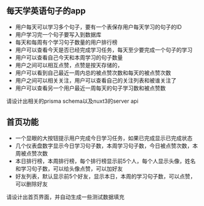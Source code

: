 ## 每天学英语句子的app

- 用户每天可以学习多个句子，要有一个表保存用户每天学习的句子的ID
- 用户学习完一个句子要写入到数据库
- 每天和每周有个学习句子数量的用户排行榜
- 用户可以查看今天是否已经完成学习任务，每天至少要完成一个句子的学习
- 用户可以查看自己今天和本周学习的句子数量
- 用户之间可以相互点赞，点赞是按天存储的，
- 用户可以看到自己最近一周内总的被点赞次数和每天的被点赞次数
- 用户之间可以相关关注，用户可以查看自己的关注列表和被谁关注了
- 用户可以查看另一个用户最近一周每天的句子学习数和被点赞数

请设计出相关的prisma schema以及nuxt3的server api

## 首页功能

- 一个显眼的大按钮提示用户完成今日学习任务，如果已完成显示已完成状态
- 几个仪表盘数字显示今日学习句子数，本周学习句子数，今日被点赞次数，本周被点赞次数
- 本日排行榜，本周排行榜，每个排行榜显示前5个人，每个人显示头像，姓名和学习句子数，可以给头像点赞，可以加好友
- 好友列表，默认显示前5个好友，显示本日，本周的学习句子数，可以点赞，可以删除好友

请设计出首页界面，并自动生成一些测试数据填充